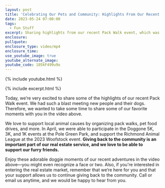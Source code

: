 ```yaml
---
layout: post
title: 'Celebrating Our Pets and Community: Highlights From Our Recent Pack Walk Event'
date: 2023-05-24 07:00:00
tags:
  - Fun Stuff
excerpt: Sharing highlights from our recent Pack Walk event, which was successful.
enclosure:
pullquote:
enclosure_type: video/mp4
enclosure_time:
use_youtube_image: true
youtube_alternate_image:
youtube_code: 105kF499u9o
---
```

{% include youtube.html %}

{% include excerpt.html %}

Today, we’re very excited to share some of the highlights of our recent Pack Walk event. We had such a blast meeting new people and their dogs. Therefore, we wanted to take some time to share some of our favorite moments with you in the video above.&nbsp;

We love to support local animal causes by organizing pack walks, pet food drives, and more. In April, we were able to participate in the Doggone 5K, 3K, and 1K events at the Pole Green Park, and support the Richmond Animal League at the 2023 Woofstock event. **Giving back to the community is an important part of our real estate service, and we love to be able to support our furry friends.&nbsp;**

Enjoy these adorable doggie moments of our recent adventures in the video above—you might even recognize a face or two. Also, if you're interested in entering the real estate market, remember that we’re here for you and that your support allows us to continue giving back to the community. Call or email us anytime, and we would be happy to hear from you.